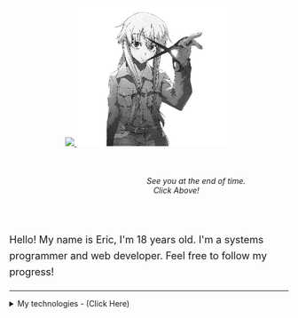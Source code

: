 <div align="center">
  <a href="https://discord.com/users/1324240903673614428">
    <img src="https://lanyard.kyrie25.dev/api/1324240903673614428" />
  </a>
  <span></span>
  <a href="https://guns.lol/inykee">
    <img src="assets/Yuno Gasai.png" height="250" />
  </a>
</div>

<span>&nbsp;&nbsp;&nbsp;&nbsp;&nbsp;&nbsp;&nbsp;&nbsp;&nbsp;&nbsp;</span>

<h6>
&nbsp;&nbsp;&nbsp;&nbsp;&nbsp;&nbsp;&nbsp;&nbsp;&nbsp;&nbsp;&nbsp;&nbsp;&nbsp;&nbsp;&nbsp;&nbsp;&nbsp;&nbsp;&nbsp;&nbsp;&nbsp;&nbsp;&nbsp;&nbsp;&nbsp;&nbsp;&nbsp;&nbsp;&nbsp;&nbsp;&nbsp;&nbsp;&nbsp;&nbsp;&nbsp;&nbsp;&nbsp;&nbsp;&nbsp;&nbsp;&nbsp;&nbsp;&nbsp;&nbsp;&nbsp;&nbsp;&nbsp;&nbsp;&nbsp;&nbsp;&nbsp;&nbsp;&nbsp;&nbsp;&nbsp;&nbsp;&nbsp;&nbsp;&nbsp;&nbsp;&nbsp;&nbsp;&nbsp;See you at the end of time.
&nbsp;&nbsp;&nbsp;&nbsp;&nbsp;&nbsp;&nbsp;&nbsp;&nbsp;&nbsp;&nbsp;&nbsp;&nbsp;&nbsp;&nbsp;&nbsp;&nbsp;&nbsp;&nbsp;&nbsp;&nbsp;&nbsp;&nbsp;&nbsp;&nbsp;&nbsp;&nbsp;&nbsp;&nbsp;&nbsp;&nbsp;&nbsp;&nbsp;&nbsp;&nbsp;&nbsp;&nbsp;&nbsp;&nbsp;&nbsp;&nbsp;&nbsp;&nbsp;&nbsp;&nbsp;&nbsp;&nbsp;&nbsp;&nbsp;&nbsp;&nbsp;&nbsp;&nbsp;&nbsp;&nbsp;&nbsp;&nbsp;&nbsp;&nbsp;&nbsp;&nbsp;&nbsp;&nbsp;&nbsp;&nbsp;&nbsp;Click Above!
</h6>

<span>&nbsp;&nbsp;&nbsp;&nbsp;&nbsp;&nbsp;&nbsp;&nbsp;&nbsp;&nbsp;</span>

<p style="font-size: 18px; line-height: 1.6;">
Hello! My name is Eric, I'm 18 years old. I'm a systems programmer and web developer. Feel free to follow my progress!
</p>

---

<details>
<summary>My technologies - (Click Here)</summary>

[![My Skills](https://skillicons.dev/icons?i=html,css,javascript,java,spring,mysql&theme=dark)](https://skillicons.dev)

</details>
